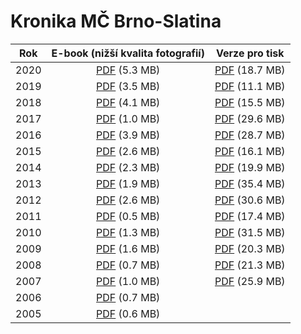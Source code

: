 Kronika MČ Brno-Slatina
=======================

| Rok  | E-book (nižší kvalita fotografií)          | Verze pro tisk                                |
|:----:|:------------------------------------------:|:---------------------------------------------:|
| 2020 | [PDF](pdf/Kronika2020-ebook.pdf)  (5.3 MB) | [PDF](pdf/Kronika2020-prepress.pdf) (18.7 MB) |
| 2019 | [PDF](pdf/Kronika2019-ebook.pdf)  (3.5 MB) | [PDF](pdf/Kronika2019-prepress.pdf) (11.1 MB) |
| 2018 | [PDF](pdf/Kronika2018-ebook.pdf)  (4.1 MB) | [PDF](pdf/Kronika2018-prepress.pdf) (15.5 MB) |
| 2017 | [PDF](pdf/Kronika2017-ebook.pdf)  (1.0 MB) | [PDF](pdf/Kronika2017.pdf)          (29.6 MB) |
| 2016 | [PDF](pdf/Kronika2016-ebook.pdf)  (3.9 MB) | [PDF](pdf/Kronika2016-prepress.pdf) (28.7 MB) |
| 2015 | [PDF](pdf/Kronika2015-ebook.pdf)  (2.6 MB) | [PDF](pdf/Kronika2015-prepress.pdf) (16.1 MB) |
| 2014 | [PDF](pdf/Kronika2014-ebook.pdf)  (2.3 MB) | [PDF](pdf/Kronika2014-prepress.pdf) (19.9 MB) |
| 2013 | [PDF](pdf/Kronika2013-ebook.pdf)  (1.9 MB) | [PDF](pdf/Kronika2013-print.pdf)    (35.4 MB) |
| 2012 | [PDF](pdf/Kronika2012-ebook.pdf)  (2.6 MB) | [PDF](pdf/Kronika2012-print.pdf)    (30.6 MB) |
| 2011 | [PDF](pdf/Kronika2011-screen.pdf) (0.5 MB) | [PDF](pdf/Kronika2011.pdf)          (17.4 MB) |
| 2010 | [PDF](pdf/Kronika2010-100dpi.pdf) (1.3 MB) | [PDF](pdf/Kronika2010.pdf)          (31.5 MB) |
| 2009 | [PDF](pdf/Kronika2009-100dpi.pdf) (1.6 MB) | [PDF](pdf/Kronika2009-600dpi.pdf)   (20.3 MB) |
| 2008 | [PDF](pdf/Kronika2008-screen.pdf) (0.7 MB) | [PDF](pdf/Kronika2008-printer.pdf)  (21.3 MB) |
| 2007 | [PDF](pdf/Kronika2007-screen.pdf) (1.0 MB) | [PDF](pdf/Kronika2007.pdf)          (25.9 MB) |
| 2006 | [PDF](pdf/Kronika2006.pdf)        (0.7 MB) |                                               |
| 2005 | [PDF](pdf/Kronika2005.pdf)        (0.6 MB) |                                               |